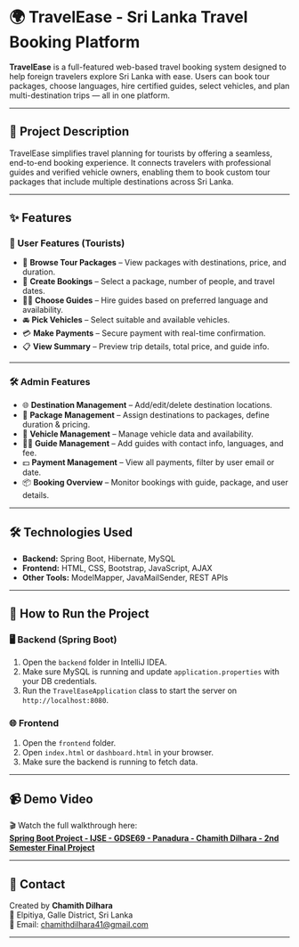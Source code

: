 # 🌍 TravelEase - Sri Lanka Travel Booking Platform

**TravelEase** is a full-featured web-based travel booking system designed to help foreign travelers explore Sri Lanka with ease. Users can book tour packages, choose languages, hire certified guides, select vehicles, and plan multi-destination trips — all in one platform.

---

## 📌 Project Description

TravelEase simplifies travel planning for tourists by offering a seamless, end-to-end booking experience. It connects travelers with professional guides and verified vehicle owners, enabling them to book custom tour packages that include multiple destinations across Sri Lanka.

---

## ✨ Features

### 👤 User Features (Tourists)
- 🧳 **Browse Tour Packages** – View packages with destinations, price, and duration.
- 📅 **Create Bookings** – Select a package, number of people, and travel dates.
- 🧑‍🏫 **Choose Guides** – Hire guides based on preferred language and availability.
- 🚘 **Pick Vehicles** – Select suitable and available vehicles.
- 💳 **Make Payments** – Secure payment with real-time confirmation.
- 📋 **View Summary** – Preview trip details, total price, and guide info.

---

### 🛠️ Admin Features
- 🌐 **Destination Management** – Add/edit/delete destination locations.
- 🎒 **Package Management** – Assign destinations to packages, define duration & pricing.
- 🚗 **Vehicle Management** – Manage vehicle data and availability.
- 🧑‍🏫 **Guide Management** – Add guides with contact info, languages, and fee.
- 💵 **Payment Management** – View all payments, filter by user email or date.
- 📦 **Booking Overview** – Monitor bookings with guide, package, and user details.

---

## 🛠️ Technologies Used

- **Backend:** Spring Boot, Hibernate, MySQL
- **Frontend:** HTML, CSS, Bootstrap, JavaScript, AJAX
- **Other Tools:** ModelMapper, JavaMailSender, REST APIs

---

## 🚀 How to Run the Project

### 🖥️ Backend (Spring Boot)

1. Open the `backend` folder in IntelliJ IDEA.
2. Make sure MySQL is running and update `application.properties` with your DB credentials.
3. Run the `TravelEaseApplication` class to start the server on `http://localhost:8080`.

### 🌐 Frontend

1. Open the `frontend` folder.
2. Open `index.html` or `dashboard.html` in your browser.
3. Make sure the backend is running to fetch data.

---

## 📹 Demo Video

🎬 Watch the full walkthrough here:  
**[Spring Boot Project - IJSE - GDSE69 - Panadura - Chamith Dilhara - 2nd Semester Final Project](https://youtu.be/your-video-id)**

---

## 📧 Contact

Created by **Chamith Dilhara**  
📍 Elpitiya, Galle District, Sri Lanka  
📨 Email: chamithdilhara41@gmail.com  

---



